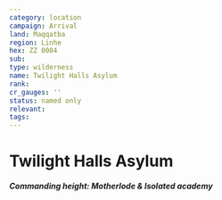 ```yaml
---
category: location
campaign: Arrival
land: Maqqatba
region: Linhe
hex: ZZ 0004
sub: 
type: wilderness
name: Twilight Halls Asylum
rank: 
cr_gauges: ''
status: named only
relevant: 
tags: 
---
```


# Twilight Halls Asylum
***Commanding height: Motherlode & Isolated academy***
